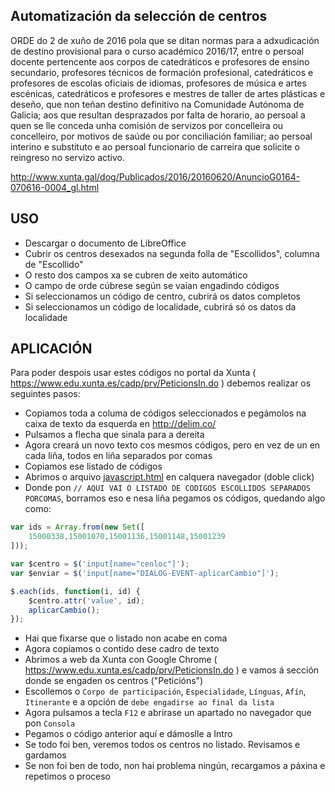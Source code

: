 ## Automatización da selección de centros

ORDE do 2 de xuño de 2016 pola que se ditan normas para a adxudicación de destino provisional para o curso académico 2016/17, entre o persoal docente pertencente aos corpos de catedráticos e profesores de ensino secundario, profesores técnicos de formación profesional, catedráticos e profesores de escolas oficiais de idiomas, profesores de música e artes escénicas, catedráticos e profesores e mestres de taller de artes plásticas e deseño, que non teñan destino definitivo na Comunidade Autónoma de Galicia; aos que resultan desprazados por falta de horario, ao persoal a quen se lle conceda unha comisión de servizos por concelleira ou concelleiro, por motivos de saúde ou por conciliación familiar; ao persoal interino e substituto e ao persoal funcionario de carreira que solicite o reingreso no servizo activo.

http://www.xunta.gal/dog/Publicados/2016/20160620/AnuncioG0164-070616-0004_gl.html

## USO

* Descargar o documento de LibreOffice
* Cubrir os centros desexados na segunda folla de "Escollidos", columna de "Escollido"
* O resto dos campos xa se cubren de xeito automático
 * O campo de orde cúbrese según se vaian engadindo códigos
 * Si seleccionamos un código de centro, cubrirá os datos completos
 * Si seleccionamos un código de localidade, cubrirá só os datos da localidade

## APLICACIÓN

Para poder despois usar estes códigos no portal da Xunta ( https://www.edu.xunta.es/cadp/prv/PeticionsIn.do ) debemos realizar os seguintes pasos:

* Copiamos toda a columa de códigos seleccionados e pegámolos na caixa de texto da esquerda en http://delim.co/
* Pulsamos a flecha que sinala para a dereita
* Agora creará un novo texto cos mesmos códigos, pero en vez de un en cada liña, todos en liña separados por comas
* Copiamos ese listado de códigos
* Abrimos o arquivo [javascript.html](https://rawgit.com/eusonlito/eleccion-centro-academico/master/2016/secundaria/javascript.html) en calquera navegador (doble click)
* Donde pon `// AQUI VAI O LISTADO DE CODIGOS ESCOLLIDOS SEPARADOS PORCOMAS`, borramos eso e nesa liña pegamos os códigos, quedando algo como:

```js
var ids = Array.from(new Set([
    15000338,15001070,15001136,15001148,15001239
]));

var $centro = $('input[name="cenloc"]');
var $enviar = $('input[name="DIALOG-EVENT-aplicarCambio"]');

$.each(ids, function(i, id) {
    $centro.attr('value', id);
    aplicarCambio();
});
```

* Hai que fixarse que o listado non acabe en coma
* Agora copiamos o contido dese cadro de texto
* Abrimos a web da Xunta con Google Chrome ( https://www.edu.xunta.es/cadp/prv/PeticionsIn.do ) e vamos á sección donde se engaden os centros ("Peticións")
* Escollemos o `Corpo de participación`, `Especialidade`, `Línguas`, `Afín`, `Itinerante` e a opción de `debe engadirse ao final da lista`
* Agora pulsamos a tecla `F12` e abrirase un apartado no navegador que pon `Consola`
* Pegamos o código anterior aquí e dámoslle a Intro
* Se todo foi ben, veremos todos os centros no listado. Revisamos e gardamos
* Se non foi ben de todo, non hai problema ningún, recargamos a páxina e repetimos o proceso

